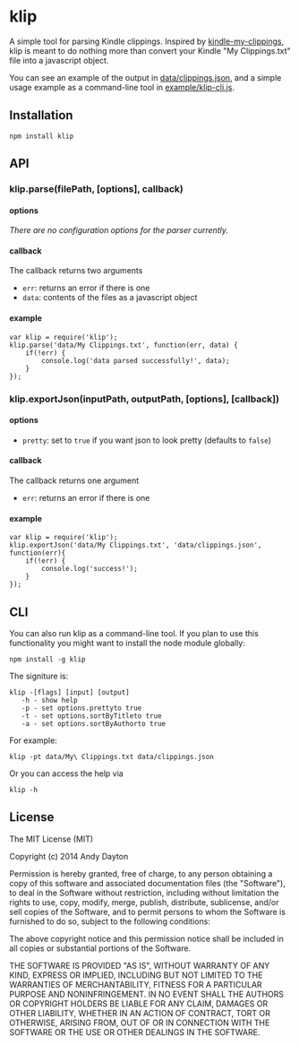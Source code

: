 klip
=====

A simple tool for parsing Kindle clippings. Inspired by [kindle-my-clippings](https://github.com/baniol/kindle-my-clippings), klip is meant to do nothing more than convert your Kindle "My Clippings.txt" file into a javascript object.

You can see an example of the output in [data/clippings.json](data/clippings.json), and a simple usage example as a command-line tool in [example/klip-cli.js](example/klip-cli.js).

## Installation

`npm install klip`

## API

### klip.parse(filePath, [options], callback)

#### options

_There are no configuration options for the parser currently._

#### callback

The callback returns two arguments

 * `err`: returns an error if there is one
 * `data`: contents of the files as a javascript object

#### example

 	var klip = require('klip');
 	klip.parse('data/My Clippings.txt', function(err, data) {
 		if(!err) {
 			console.log('data parsed successfully!', data);
 		}
 	});

### klip.exportJson(inputPath, outputPath, [options], [callback])

#### options

 * `pretty`: set to `true` if you want json to look pretty (defaults to `false`)

#### callback

The callback returns one argument

 * `err`: returns an error if there is one

#### example

	var klip = require('klip');
	klip.exportJson('data/My Clippings.txt', 'data/clippings.json', function(err){
		if(!err) {
			console.log('success!');
		}
	});

## CLI

You can also run klip as a command-line tool. If you plan to use this functionality you might want to install the node module globally:

	npm install -g klip

The signiture is:

	klip -[flags] [input] [output]
	   -h - show help
	   -p - set options.prettyto true
	   -t - set options.sortByTitleto true
	   -a - set options.sortByAuthorto true

For example:

	klip -pt data/My\ Clippings.txt data/clippings.json

Or you can access the help via

	klip -h

## License


The MIT License (MIT)

Copyright (c) 2014 Andy Dayton

Permission is hereby granted, free of charge, to any person obtaining a copy
of this software and associated documentation files (the "Software"), to deal
in the Software without restriction, including without limitation the rights
to use, copy, modify, merge, publish, distribute, sublicense, and/or sell
copies of the Software, and to permit persons to whom the Software is
furnished to do so, subject to the following conditions:

The above copyright notice and this permission notice shall be included in
all copies or substantial portions of the Software.

THE SOFTWARE IS PROVIDED "AS IS", WITHOUT WARRANTY OF ANY KIND, EXPRESS OR
IMPLIED, INCLUDING BUT NOT LIMITED TO THE WARRANTIES OF MERCHANTABILITY,
FITNESS FOR A PARTICULAR PURPOSE AND NONINFRINGEMENT. IN NO EVENT SHALL THE
AUTHORS OR COPYRIGHT HOLDERS BE LIABLE FOR ANY CLAIM, DAMAGES OR OTHER
LIABILITY, WHETHER IN AN ACTION OF CONTRACT, TORT OR OTHERWISE, ARISING FROM,
OUT OF OR IN CONNECTION WITH THE SOFTWARE OR THE USE OR OTHER DEALINGS IN
THE SOFTWARE.